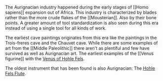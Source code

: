 The Aurignacian industry happened during the early stages of [[Homo sapiens]] expansion out of Africa. This industry is characterized by blades rather than the more crude flakes of the [[Mousterian]]. Also by their bone points. A greater amount of tool standardization is also seen during this era instead of using a single tool for all kinds of work.

The earliest cave paintings originates from this era like the paintings in the Trois-freres cave and the Chauvet cave. While there are some examples of art from the [[Middle Paleolithic]] there aren't as plentiful and few have survived as well as Aurignacian art. The earliest examples of the [[Venus figurine]] with the [Venus of Hohle Fels](https://en.wikipedia.org/wiki/Venus_of_Hohle_Fels).

The oldest instrument that has been found is also Aurignacian: The [Hohle Fels Flute](https://en.wikipedia.org/wiki/Paleolithic_flute#Early_flutes).